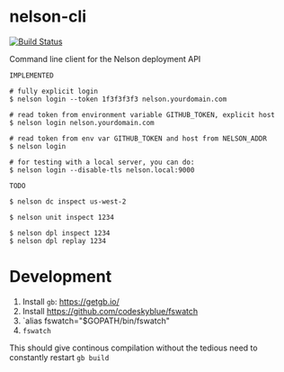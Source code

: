 # nelson-cli

[![Build Status](https://travis.oncue.verizon.net/iptv/nelson-cli.svg?token=Lp2ZVD96vfT8T599xRfV&branch=master)](https://travis.oncue.verizon.net/iptv/nelson-cli)

Command line client for the Nelson deployment API

```
IMPLEMENTED

# fully explicit login
$ nelson login --token 1f3f3f3f3 nelson.yourdomain.com

# read token from environment variable GITHUB_TOKEN, explicit host
$ nelson login nelson.yourdomain.com

# read token from env var GITHUB_TOKEN and host from NELSON_ADDR
$ nelson login

# for testing with a local server, you can do:
$ nelson login --disable-tls nelson.local:9000

TODO

$ nelson dc inspect us-west-2

$ nelson unit inspect 1234

$ nelson dpl inspect 1234
$ nelson dpl replay 1234

```

# Development

1. Install `gb`: https://getgb.io/
1. Install https://github.com/codeskyblue/fswatch
1. `alias fswatch="$GOPATH/bin/fswatch"
1. `fswatch`

This should give continous compilation without the tedious need to constantly restart `gb build`